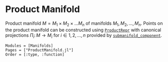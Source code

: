 # Product Manifold

Product manifold $M = M_1 \times M_2 \times \dots M_n$ of manifolds $M_1, M_2, \dots, M_n$. Points on the product manifold can be constructed using [`ProductRepr`](@ref) with canonical projections $\Pi_i \colon M \to M_i$ for $i \in 1, 2, \dots, n$ provided by [`submanifold_component`](@ref).

```@autodocs
Modules = [Manifolds]
Pages = ["ProductManifold.jl"]
Order = [:type, :function]
```
